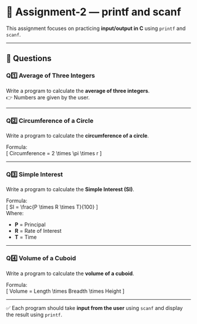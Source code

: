 # 📘 Assignment-2 — printf and scanf

This assignment focuses on practicing **input/output in C** using `printf` and `scanf`.

---

## 📝 Questions

### Q1️⃣ Average of Three Integers
Write a program to calculate the **average of three integers**.  
👉 Numbers are given by the user.

---

### Q2️⃣ Circumference of a Circle
Write a program to calculate the **circumference of a circle**.  

Formula:  
\[
Circumference = 2 \times \pi \times r
\]

---

### Q3️⃣ Simple Interest
Write a program to calculate the **Simple Interest (SI)**.  

Formula:  
\[
SI = \frac{P \times R \times T}{100}
\]  
Where:  
- **P** = Principal  
- **R** = Rate of Interest  
- **T** = Time  

---

### Q4️⃣ Volume of a Cuboid
Write a program to calculate the **volume of a cuboid**.  

Formula:  
\[
Volume = Length \times Breadth \times Height
\]

---

✅ Each program should take **input from the user** using `scanf` and display the result using `printf`.
